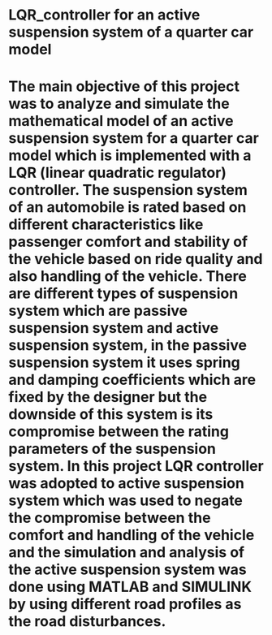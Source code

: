 # LQR_controller for an active suspension system of a quarter car model
#   The main objective of this project was to analyze and simulate the mathematical model of an active suspension system for a quarter car model which is implemented with a LQR (linear quadratic regulator) controller. The suspension system of an automobile is rated based on different characteristics like  passenger comfort and stability of the vehicle based on ride quality and also handling of the vehicle. There are different types of suspension system which are passive suspension system and active suspension system, in the passive suspension system it uses spring and damping coefficients which are fixed by the designer but the downside of this system is its compromise between the rating parameters of the suspension system. In this project LQR controller was adopted to active suspension system which was used to negate the compromise between the comfort and handling of the vehicle and the simulation and analysis of the active suspension system was done using MATLAB and SIMULINK by using different road profiles as the road disturbances. 
